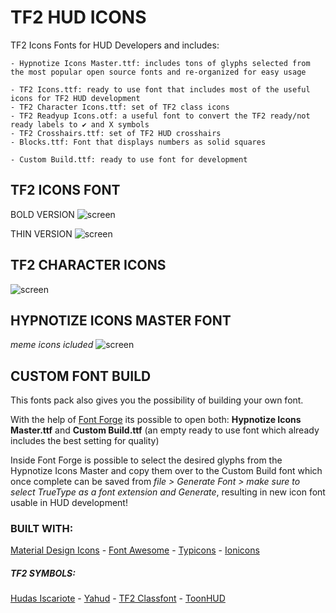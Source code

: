 # TF2 HUD ICONS
 TF2 Icons Fonts for HUD Developers and includes:

 ```
 - Hypnotize Icons Master.ttf: includes tons of glyphs selected from the most popular open source fonts and re-organized for easy usage

 - TF2 Icons.ttf: ready to use font that includes most of the useful icons for TF2 HUD development
 - TF2 Character Icons.ttf: set of TF2 class icons
 - TF2 Readyup Icons.otf: a useful font to convert the TF2 ready/not ready labels to ✔ and X symbols
 - TF2 Crosshairs.ttf: set of TF2 HUD crosshairs
 - Blocks.ttf: Font that displays numbers as solid squares

 - Custom Build.ttf: ready to use font for development
 ```

## TF2 ICONS FONT

BOLD VERSION
![screen](https://i.imgur.com/kFLcHIJ.png)

THIN VERSION
![screen](https://i.imgur.com/Mc5pC73.png)

## TF2 CHARACTER ICONS
![screen](https://i.imgur.com/kxyKcg7.png)

## HYPNOTIZE ICONS MASTER FONT
*meme icons icluded*
![screen](https://i.imgur.com/fTAkkgz.png)

## CUSTOM FONT BUILD
This fonts pack also gives you the possibility of building your own font.

With the help of [Font Forge](https://fontforge.org) its possible to open both: **Hypnotize Icons Master.ttf** and **Custom Build.ttf** (an empty ready to use font which already includes the best setting for quality)

Inside Font Forge is possible to select the desired glyphs from the Hypnotize Icons Master and copy them over to the Custom Build font which once complete can be saved from *file > Generate Font > make sure to select TrueType as a font extension and Generate*, resulting in new icon font usable in HUD development!

### BUILT WITH:
[Material Design Icons](https://github.com/Templarian/MaterialDesign-Font) -
[Font Awesome](https://github.com/FortAwesome/Font-Awesome) -
[Typicons](https://github.com/stephenhutchings/typicons.font) -
[Ionicons](https://github.com/ionic-team/ionicons)

##### TF2 SYMBOLS:
[Hudas Iscariote](https://github.com/DrFallen/HudasIscariote) -
[Yahud](https://github.com/whayay/yahud) -
[TF2 Classfont](https://github.com/Qixalite/tf2-classfont) -
[ToonHUD](https://toonhud.com)
